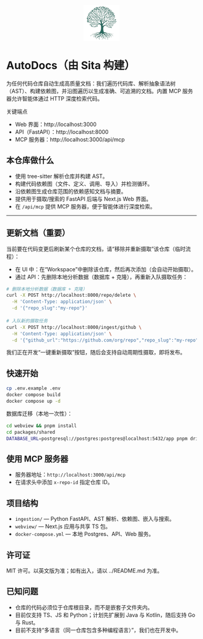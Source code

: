 <p align="center">
  <img src="../webview/apps/webapp/public/favicon.svg" alt="OpenDocs by Sita" width="96" height="96" />
</p>

# AutoDocs（由 Sita 构建）

为任何代码仓库自动生成高质量文档：我们遍历代码库、解析抽象语法树（AST）、构建依赖图，并沿图遍历以生成准确、可追溯的文档。内置 MCP 服务器允许智能体通过 HTTP 深度检索代码。

关键端点

- Web 界面：http://localhost:3000
- API（FastAPI）：http://localhost:8000
- MCP 服务器：http://localhost:3000/api/mcp

## 本仓库做什么

- 使用 tree-sitter 解析仓库并构建 AST。
- 构建代码依赖图（文件、定义、调用、导入）并检测循环。
- 沿依赖图生成仓库范围的依赖感知文档与摘要。
- 提供用于摄取/搜索的 FastAPI 后端与 Next.js Web 界面。
- 在 `/api/mcp` 提供 MCP 服务器，便于智能体进行深度检索。

---

## 更新文档（重要）

当前要在代码变更后刷新某个仓库的文档，请“移除并重新摄取”该仓库（临时流程）：

- 在 UI 中：在“Workspace”中删除该仓库，然后再次添加（会自动开始摄取）。
- 通过 API：先删除本地分析数据（数据库 + 克隆），再重新入队摄取任务：

```bash
# 删除本地分析数据（数据库 + 克隆）
curl -X POST http://localhost:8000/repo/delete \
  -H 'Content-Type: application/json' \
  -d '{"repo_slug":"my-repo"}'

# 入队新的摄取任务
curl -X POST http://localhost:8000/ingest/github \
  -H 'Content-Type: application/json' \
  -d '{"github_url":"https://github.com/org/repo","repo_slug":"my-repo","force_full":false}'
```

我们正在开发“一键重新摄取”按钮，随后会支持自动周期性摄取，即将发布。

## 快速开始

```bash
cp .env.example .env
docker compose build
docker compose up -d
```

数据库迁移（本地一次性）：

```bash
cd webview && pnpm install
cd packages/shared
DATABASE_URL=postgresql://postgres:postgres@localhost:5432/app pnpm drizzle-kit push --config drizzle.main.config.ts
```

## 使用 MCP 服务器

- 服务器地址：`http://localhost:3000/api/mcp`
- 在请求头中添加 `x-repo-id` 指定仓库 ID。

## 项目结构

- `ingestion/` — Python FastAPI、AST 解析、依赖图、嵌入与搜索。
- `webview/` — Next.js 应用与共享 TS 包。
- `docker-compose.yml` — 本地 Postgres、API、Web 服务。

## 许可证

MIT 许可。以英文版为准；如有出入，请以 ../README.md 为准。

## 已知问题

- 仓库的代码必须位于仓库根目录，而不是嵌套子文件夹内。
- 目前仅支持 TS、JS 和 Python；计划先扩展到 Java 与 Kotlin，随后支持 Go 与 Rust。
- 目前不支持“多语言（同一仓库包含多种编程语言）”，我们也在开发中。
